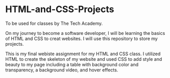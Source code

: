# HTML-and-CSS-Projects
To be used for classes by The Tech Academy.

On my journey to become a software developer, I will be learning the basics of HTML and CSS to creat websites. I will use this repository to store my projects.

This is my final webiste assignment for my HTML and CSS class. I utilized HTML to create the skeleton of my website and used CSS to add style and beauty to my page including a table with background color and transparency, a background video, and hover effects.
